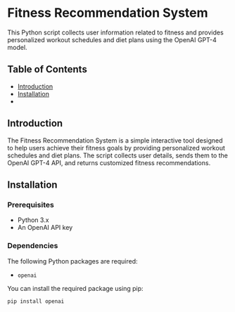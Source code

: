# Fitness Recommendation System

This Python script collects user information related to fitness and provides personalized workout schedules and diet plans using the OpenAI GPT-4 model.

## Table of Contents
- [Introduction](#introduction)
- [Installation](#installation)
- 
## Introduction

The Fitness Recommendation System is a simple interactive tool designed to help users achieve their fitness goals by providing personalized workout schedules and diet plans. The script collects user details, sends them to the OpenAI GPT-4 API, and returns customized fitness recommendations.

## Installation

### Prerequisites

- Python 3.x
- An OpenAI API key

### Dependencies

The following Python packages are required:
- `openai`

You can install the required package using pip:

```bash
pip install openai
